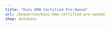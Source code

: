 ```yaml
---
title: "Kuni BMW Certified Pre-Owned"
url: /beaverton/kuni-bmw-certified-pre-owned/
shop: Autohaus
---
```

